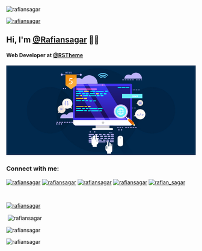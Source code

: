 <p align="left"> <img src="https://komarev.com/ghpvc/?username=rafiansagar&label=Profile%20views&color=0e75b6&style=flat" alt="rafiansagar" /> </p>
<p align="left"> <a href="https://twitter.com/rafiansagar" target="blank"><img src="https://img.shields.io/twitter/follow/rafiansagar?logo=twitter&style=for-the-badge" alt="rafiansagar" /></a> </p>

<h2>Hi, I'm <a href="https://www.facebook.com/rafiansagar">@Rafiansagar</a> 👨‍💻 </h2>
<h4>Web Developer at <a href="https://www.facebook.com/rstheme">@RSTheme</a></h4>

<div class="banner-area">
    <img src="image/web-development.jpg" alt="Banner">
</div>

<h3 align="left">Connect with me:</h3>
<p align="left">
<a href="https://codepen.io/rafian-sagar" target="blank"><img align="center" src="https://raw.githubusercontent.com/rahuldkjain/github-profile-readme-generator/master/src/images/icons/Social/codepen.svg" alt="rafiansagar" height="30" width="40" /></a>
<a href="https://twitter.com/rafiansagar" target="blank"><img align="center" src="https://raw.githubusercontent.com/rahuldkjain/github-profile-readme-generator/master/src/images/icons/Social/twitter.svg" alt="rafiansagar" height="30" width="40" /></a>
<a href="https://linkedin.com/in/rafiansagar" target="blank"><img align="center" src="https://raw.githubusercontent.com/rahuldkjain/github-profile-readme-generator/master/src/images/icons/Social/linked-in-alt.svg" alt="rafiansagar" height="30" width="40" /></a>
<a href="https://fb.com/rafiansagar" target="blank"><img align="center" src="https://raw.githubusercontent.com/rahuldkjain/github-profile-readme-generator/master/src/images/icons/Social/facebook.svg" alt="rafiansagar" height="30" width="40" /></a>
<a href="https://instagram.com/rafian_sagar" target="blank"><img align="center" src="https://raw.githubusercontent.com/rahuldkjain/github-profile-readme-generator/master/src/images/icons/Social/instagram.svg" alt="rafian_sagar" height="30" width="40" /></a>
</p>

</br>

<p align="left"> <a href="https://github.com/ryo-ma/github-profile-trophy"><img src="https://github-profile-trophy.vercel.app/?username=rafiansagar" alt="rafiansagar" /></a> </p>

<p>&nbsp;<img align="center" src="https://github-readme-stats.vercel.app/api?username=rafiansagar&show_icons=true&locale=en" alt="rafiansagar" /></p>
<p><img align="center" src="https://github-readme-streak-stats.herokuapp.com/?user=rafiansagar&" alt="rafiansagar" /></p>
<p><img align="left" src="https://github-readme-stats.vercel.app/api/top-langs?username=rafiansagar&show_icons=true&locale=en&layout=compact" alt="rafiansagar" /></p>
<!---
Rafiansagar/Rafiansagar is a ✨ special ✨ repository because its `README.md` (this file) appears on your GitHub profile.
You can click the Preview link to take a look at your changes.
--->
